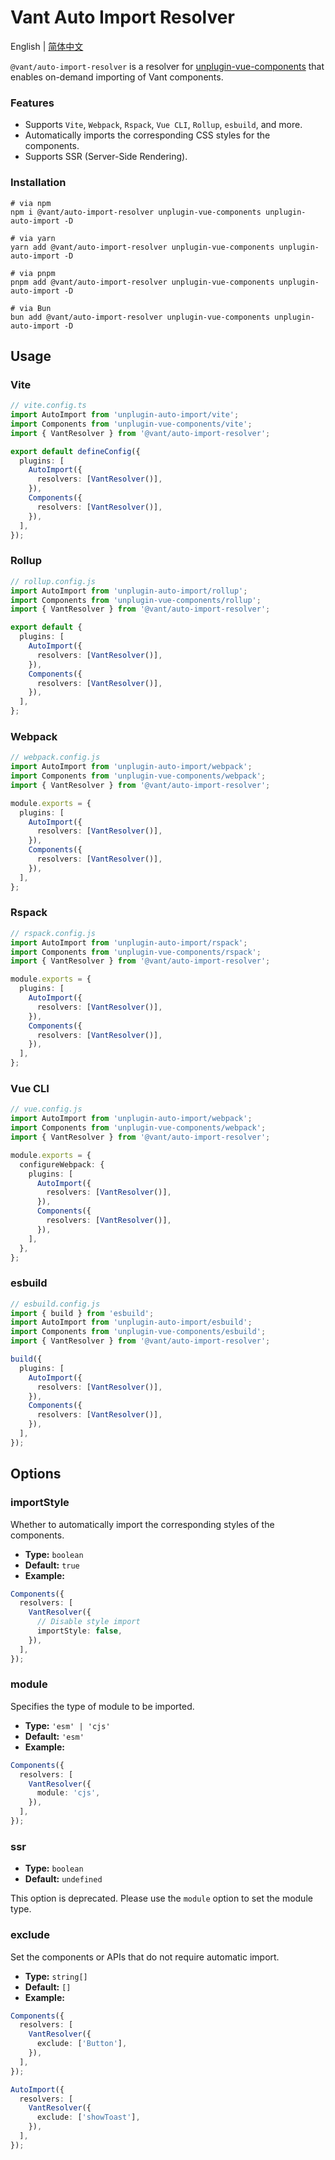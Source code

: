 # Vant Auto Import Resolver

English | [简体中文](./README.zh-CN.md)

`@vant/auto-import-resolver` is a resolver for [unplugin-vue-components](https://github.com/unplugin/unplugin-vue-components) that enables on-demand importing of Vant components.

### Features

- Supports `Vite`, `Webpack`, `Rspack`, `Vue CLI`, `Rollup`, `esbuild`, and more.
- Automatically imports the corresponding CSS styles for the components.
- Supports SSR (Server-Side Rendering).

### Installation

```shell
# via npm
npm i @vant/auto-import-resolver unplugin-vue-components unplugin-auto-import -D

# via yarn
yarn add @vant/auto-import-resolver unplugin-vue-components unplugin-auto-import -D

# via pnpm
pnpm add @vant/auto-import-resolver unplugin-vue-components unplugin-auto-import -D

# via Bun
bun add @vant/auto-import-resolver unplugin-vue-components unplugin-auto-import -D
```

## Usage

### Vite

```ts
// vite.config.ts
import AutoImport from 'unplugin-auto-import/vite';
import Components from 'unplugin-vue-components/vite';
import { VantResolver } from '@vant/auto-import-resolver';

export default defineConfig({
  plugins: [
    AutoImport({
      resolvers: [VantResolver()],
    }),
    Components({
      resolvers: [VantResolver()],
    }),
  ],
});
```

### Rollup

```ts
// rollup.config.js
import AutoImport from 'unplugin-auto-import/rollup';
import Components from 'unplugin-vue-components/rollup';
import { VantResolver } from '@vant/auto-import-resolver';

export default {
  plugins: [
    AutoImport({
      resolvers: [VantResolver()],
    }),
    Components({
      resolvers: [VantResolver()],
    }),
  ],
};
```

### Webpack

```ts
// webpack.config.js
import AutoImport from 'unplugin-auto-import/webpack';
import Components from 'unplugin-vue-components/webpack';
import { VantResolver } from '@vant/auto-import-resolver';

module.exports = {
  plugins: [
    AutoImport({
      resolvers: [VantResolver()],
    }),
    Components({
      resolvers: [VantResolver()],
    }),
  ],
};
```

### Rspack

```ts
// rspack.config.js
import AutoImport from 'unplugin-auto-import/rspack';
import Components from 'unplugin-vue-components/rspack';
import { VantResolver } from '@vant/auto-import-resolver';

module.exports = {
  plugins: [
    AutoImport({
      resolvers: [VantResolver()],
    }),
    Components({
      resolvers: [VantResolver()],
    }),
  ],
};
```

### Vue CLI

```ts
// vue.config.js
import AutoImport from 'unplugin-auto-import/webpack';
import Components from 'unplugin-vue-components/webpack';
import { VantResolver } from '@vant/auto-import-resolver';

module.exports = {
  configureWebpack: {
    plugins: [
      AutoImport({
        resolvers: [VantResolver()],
      }),
      Components({
        resolvers: [VantResolver()],
      }),
    ],
  },
};
```

### esbuild

```ts
// esbuild.config.js
import { build } from 'esbuild';
import AutoImport from 'unplugin-auto-import/esbuild';
import Components from 'unplugin-vue-components/esbuild';
import { VantResolver } from '@vant/auto-import-resolver';

build({
  plugins: [
    AutoImport({
      resolvers: [VantResolver()],
    }),
    Components({
      resolvers: [VantResolver()],
    }),
  ],
});
```

## Options

### importStyle

Whether to automatically import the corresponding styles of the components.

- **Type:** `boolean`
- **Default:** `true`
- **Example:**

```ts
Components({
  resolvers: [
    VantResolver({
      // Disable style import
      importStyle: false,
    }),
  ],
});
```

### module

Specifies the type of module to be imported.

- **Type:** `'esm' | 'cjs'`
- **Default:** `'esm'`
- **Example:**

```ts
Components({
  resolvers: [
    VantResolver({
      module: 'cjs',
    }),
  ],
});
```

### ssr

- **Type:** `boolean`
- **Default:** `undefined`

This option is deprecated. Please use the `module` option to set the module type.

### exclude

Set the components or APIs that do not require automatic import.

- **Type:** `string[]`
- **Default:** `[]`
- **Example:**

```ts
Components({
  resolvers: [
    VantResolver({
      exclude: ['Button'],
    }),
  ],
});
```

```ts
AutoImport({
  resolvers: [
    VantResolver({
      exclude: ['showToast'],
    }),
  ],
});
```